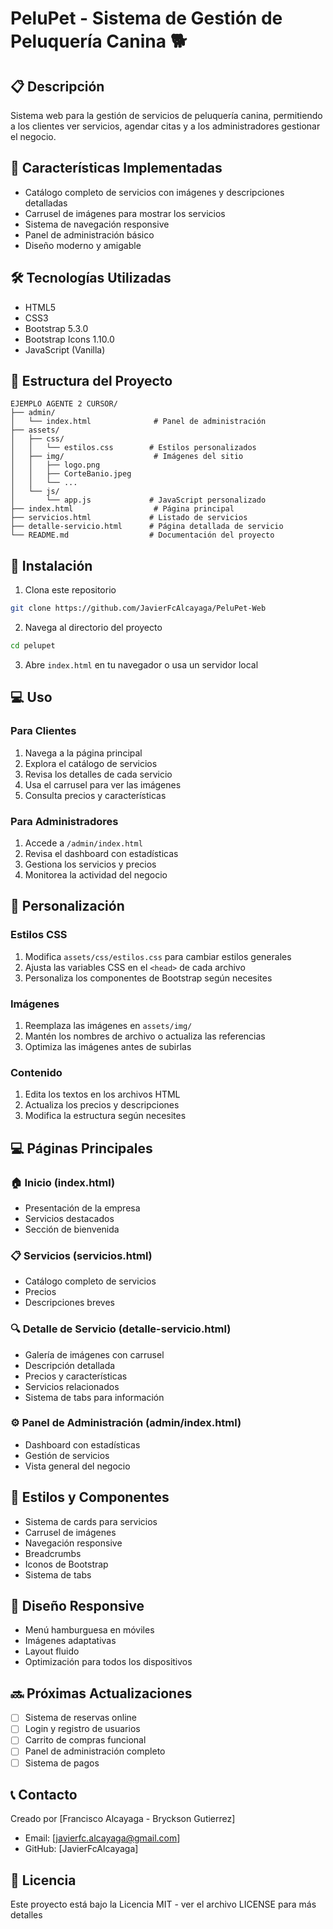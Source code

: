 # PeluPet - Sistema de Gestión de Peluquería Canina 🐕

## 📋 Descripción
Sistema web para la gestión de servicios de peluquería canina, permitiendo a los clientes ver servicios, agendar citas y a los administradores gestionar el negocio.

## 🚀 Características Implementadas
- Catálogo completo de servicios con imágenes y descripciones detalladas
- Carrusel de imágenes para mostrar los servicios
- Sistema de navegación responsive
- Panel de administración básico
- Diseño moderno y amigable

## 🛠️ Tecnologías Utilizadas
- HTML5
- CSS3
- Bootstrap 5.3.0
- Bootstrap Icons 1.10.0
- JavaScript (Vanilla)

## 📁 Estructura del Proyecto
```
EJEMPLO AGENTE 2 CURSOR/
├── admin/
│   └── index.html              # Panel de administración
├── assets/
│   ├── css/
│   │   └── estilos.css        # Estilos personalizados
│   ├── img/                    # Imágenes del sitio
│   │   ├── logo.png
│   │   ├── CorteBanio.jpeg
│   │   └── ...
│   └── js/
│       └── app.js             # JavaScript personalizado
├── index.html                  # Página principal
├── servicios.html             # Listado de servicios
├── detalle-servicio.html      # Página detallada de servicio
└── README.md                  # Documentación del proyecto
```
## 🚀 Instalación
1. Clona este repositorio
```bash
git clone https://github.com/JavierFcAlcayaga/PeluPet-Web
```

2. Navega al directorio del proyecto
```bash
cd pelupet
```

3. Abre `index.html` en tu navegador o usa un servidor local

## 💻 Uso

### Para Clientes
1. Navega a la página principal
2. Explora el catálogo de servicios
3. Revisa los detalles de cada servicio
4. Usa el carrusel para ver las imágenes
5. Consulta precios y características

### Para Administradores
1. Accede a `/admin/index.html`
2. Revisa el dashboard con estadísticas
3. Gestiona los servicios y precios
4. Monitorea la actividad del negocio

## 🎨 Personalización

### Estilos CSS
1. Modifica `assets/css/estilos.css` para cambiar estilos generales
2. Ajusta las variables CSS en el `<head>` de cada archivo
3. Personaliza los componentes de Bootstrap según necesites

### Imágenes
1. Reemplaza las imágenes en `assets/img/`
2. Mantén los nombres de archivo o actualiza las referencias
3. Optimiza las imágenes antes de subirlas

### Contenido
1. Edita los textos en los archivos HTML
2. Actualiza los precios y descripciones
3. Modifica la estructura según necesites


## 💻 Páginas Principales

### 🏠 Inicio (index.html)
- Presentación de la empresa
- Servicios destacados
- Sección de bienvenida

### 📋 Servicios (servicios.html)
- Catálogo completo de servicios
- Precios
- Descripciones breves

### 🔍 Detalle de Servicio (detalle-servicio.html)
- Galería de imágenes con carrusel
- Descripción detallada
- Precios y características
- Servicios relacionados
- Sistema de tabs para información

### ⚙️ Panel de Administración (admin/index.html)
- Dashboard con estadísticas
- Gestión de servicios
- Vista general del negocio

## 🎨 Estilos y Componentes
- Sistema de cards para servicios
- Carrusel de imágenes
- Navegación responsive
- Breadcrumbs
- Iconos de Bootstrap
- Sistema de tabs

## 📱 Diseño Responsive
- Menú hamburguesa en móviles
- Imágenes adaptativas
- Layout fluido
- Optimización para todos los dispositivos

## 🔜 Próximas Actualizaciones
- [ ] Sistema de reservas online
- [ ] Login y registro de usuarios
- [ ] Carrito de compras funcional
- [ ] Panel de administración completo
- [ ] Sistema de pagos

## 📞 Contacto
Creado por [Francisco Alcayaga - Bryckson Gutierrez]
- Email: [javierfc.alcayaga@gmail.com]
- GitHub: [JavierFcAlcayaga]

## 📄 Licencia
Este proyecto está bajo la Licencia MIT - ver el archivo LICENSE para más detalles